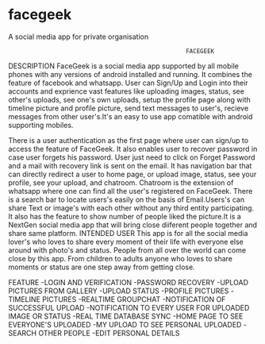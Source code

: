 # facegeek
A social media app for private organisation

                                                      FACEGEEK

DESCRIPTION
FaceGeek is a social media app supported by all mobile phones with any versions of android
installed and running. It combines the feature of facebook and whatsapp. User can Sign/Up and
Login into their accounts and exprience vast features like uploading images, status, see other's
uploads, see one's own uploads, setup the profile page along with timeline picture and profile
picture, send text messages to user's, recieve messages from other user's.It's an easy to use app
comatible with android supporting mobiles.

There is a user authentication as the first page where user can sign/up to access the feature
of FaceGeek. It also enables user to recover password in case user forgets his password. User just
need to click on Forget Password and a mail with recovery link is sent on the email. It has
navigation bar that can directly redirect a user to home page, or upload image, status, see your
profile, see your upload, and chatroom. Chatroom is the extension of whatsapp where one can find
all the user's registered on FaceGeek. There is a search bar to locate users's easily on the basis of
Email.Users's can share Text or image's with each other without any third entity participating. It
also has the feature to show number of people liked the picture.It is a NextGen social media app
that will bring close diiferent people together and share same platform.
INTENDED USER
This app is for all the social media lover's who loves to share every moment of their life with
everyone else around with photo's and status. People from all over the world can come close by this
app. From children to adults anyone who loves to share moments or status are one step away from
getting close.

FEATURE
-LOGIN AND VERIFICATION
-PASSWORD RECOVERY
-UPLOAD PICTURES FROM GALLERY
-UPLOAD STATUS
-PROFILE PICTURES
-TIMELINE PICTURES
-REALTIME GROUPCHAT
-NOTIFICATION OF SUCCESSFUL UPLOAD
-NOTIFICATION TO EVERY USER FOR UPLOADED IMAGE OR STATUS
-REAL TIME DATABASE SYNC
-HOME PAGE TO SEE EVERYONE'S UPLOADED
-MY UPLOAD TO SEE PERSONAL UPLOADED
-SEARCH OTHER PEOPLE
-EDIT PERSONAL DETAILS
